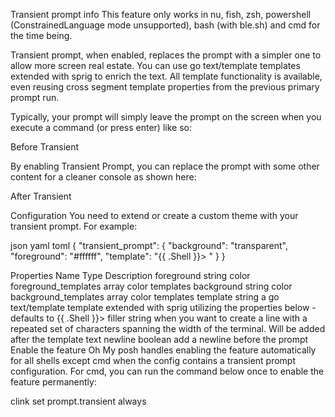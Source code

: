 Transient prompt
info
This feature only works in nu, fish, zsh, powershell (ConstrainedLanguage mode unsupported), bash (with ble.sh) and cmd for the time being.

Transient prompt, when enabled, replaces the prompt with a simpler one to allow more screen real estate. You can use go text/template templates extended with sprig to enrich the text. All template functionality is available, even reusing cross segment template properties from the previous primary prompt run.

Typically, your prompt will simply leave the prompt on the screen when you execute a command (or press enter) like so:

Before Transient

By enabling Transient Prompt, you can replace the prompt with some other content for a cleaner console as shown here:

After Transient

Configuration
You need to extend or create a custom theme with your transient prompt. For example:

json
yaml
toml
{
  "transient_prompt": {
    "background": "transparent",
    "foreground": "#ffffff",
    "template": "{{ .Shell }}> "
  }
}

Properties
Name	Type	Description
foreground	string	color
foreground_templates	array	color templates
background	string	color
background_templates	array	color templates
template	string	a go text/template template extended with sprig utilizing the properties below - defaults to {{ .Shell }}>
filler	string	when you want to create a line with a repeated set of characters spanning the width of the terminal. Will be added after the template text
newline	boolean	add a newline before the prompt
Enable the feature
Oh My posh handles enabling the feature automatically for all shells except cmd when the config contains a transient prompt configuration. For cmd, you can run the command below once to enable the feature permanently:

clink set prompt.transient always